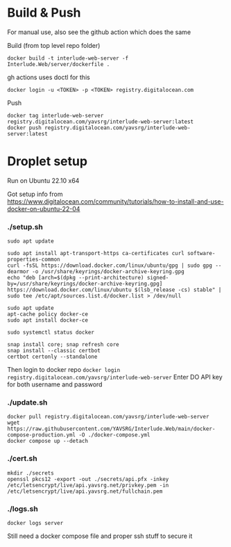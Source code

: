 # Build & Push

For manual use, also see the github action which does the same

Build (from top level repo folder)
```
docker build -t interlude-web-server -f Interlude.Web/server/dockerfile .
```

gh actions uses doctl for this
```
docker login -u <TOKEN> -p <TOKEN> registry.digitalocean.com
```

Push
```
docker tag interlude-web-server registry.digitalocean.com/yavsrg/interlude-web-server:latest
docker push registry.digitalocean.com/yavsrg/interlude-web-server:latest
```

# Droplet setup

Run on Ubuntu 22.10 x64

Got setup info from https://www.digitalocean.com/community/tutorials/how-to-install-and-use-docker-on-ubuntu-22-04

### ./setup.sh
```
sudo apt update

sudo apt install apt-transport-https ca-certificates curl software-properties-common
curl -fsSL https://download.docker.com/linux/ubuntu/gpg | sudo gpg --dearmor -o /usr/share/keyrings/docker-archive-keyring.gpg
echo "deb [arch=$(dpkg --print-architecture) signed-by=/usr/share/keyrings/docker-archive-keyring.gpg] https://download.docker.com/linux/ubuntu $(lsb_release -cs) stable" | sudo tee /etc/apt/sources.list.d/docker.list > /dev/null

sudo apt update
apt-cache policy docker-ce
sudo apt install docker-ce

sudo systemctl status docker

snap install core; snap refresh core
snap install --classic certbot
certbot certonly --standalone
```

Then login to docker repo
`docker login registry.digitalocean.com/yavsrg/interlude-web-server`
Enter DO API key for both username and password

### ./update.sh
```
docker pull registry.digitalocean.com/yavsrg/interlude-web-server
wget https://raw.githubusercontent.com/YAVSRG/Interlude.Web/main/docker-compose-production.yml -O ./docker-compose.yml
docker compose up --detach
```

### ./cert.sh
```
mkdir ./secrets
openssl pkcs12 -export -out ./secrets/api.pfx -inkey /etc/letsencrypt/live/api.yavsrg.net/privkey.pem -in /etc/letsencrypt/live/api.yavsrg.net/fullchain.pem
```

### ./logs.sh
```
docker logs server
```

Still need a docker compose file and proper ssh stuff to secure it